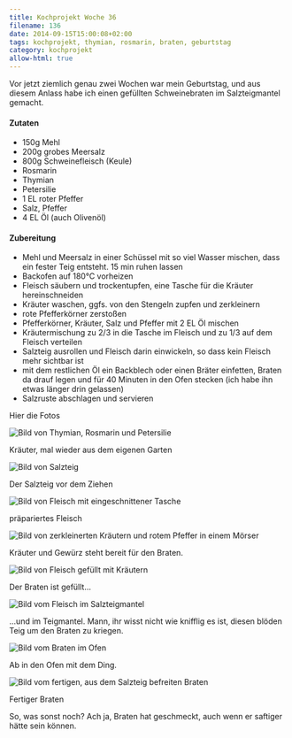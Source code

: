 ```yaml
---
title: Kochprojekt Woche 36
filename: 136
date: 2014-09-15T15:00:08+02:00
tags: kochprojekt, thymian, rosmarin, braten, geburtstag
category: kochprojekt
allow-html: true
---
```

<p>Vor jetzt ziemlich genau zwei Wochen war mein Geburtstag, und aus diesem Anlass habe ich einen gefüllten Schweinebraten im Salzteigmantel gemacht.</p>
<h4>Zutaten</h4>
<ul>
<li>150g Mehl</li>
<li>200g grobes Meersalz</li>
<li>800g Schweinefleisch (Keule)</li>
<li>Rosmarin</li>
<li>Thymian</li>
<li>Petersilie</li>
<li>1 EL roter Pfeffer</li>
<li>Salz, Pfeffer</li>
<li>4 EL Öl (auch Olivenöl)</li>
</ul>

<h4>Zubereitung</h4>
<ul>
<li>Mehl und Meersalz in einer Schüssel mit so viel Wasser mischen, dass ein fester Teig entsteht. 15 min ruhen lassen</li>
<li>Backofen auf 180°C vorheizen</li>
<li>Fleisch säubern und trockentupfen, eine Tasche für die Kräuter hereinschneiden</li>
<li>Kräuter waschen, ggfs. von den Stengeln zupfen und zerkleinern</li>
<li>rote Pfefferkörner zerstoßen</li>
<li>Pfefferkörner, Kräuter, Salz und Pfeffer mit 2 EL Öl mischen</li>
<li>Kräutermischung zu 2/3 in die Tasche im Fleisch und zu 1/3 auf dem Fleisch verteilen</li>
<li>Salzteig ausrollen und Fleisch darin einwickeln, so dass kein Fleisch mehr sichtbar ist</li>
<li>mit dem restlichen Öl ein Backblech oder einen Bräter einfetten, Braten da drauf legen und für 40 Minuten in den Ofen stecken (ich habe ihn etwas länger drin gelassen)</li>
<li>Salzruste abschlagen und servieren</li>
</ul>

<p>Hier die Fotos</p>
<img src="https://www.strangerthanusual.de/hosted_files/353/download" alt="Bild von Thymian, Rosmarin und Petersilie" title="frisch aus dem Garten">
<p>Kräuter, mal wieder aus dem eigenen Garten</p>
<img src="https://www.strangerthanusual.de/hosted_files/354/download" alt="Bild von Salzteig">
<p>Der Salzteig vor dem Ziehen</p>
<img src="https://www.strangerthanusual.de/hosted_files/355/download" alt="Bild von Fleisch mit eingeschnittener Tasche">
<p>präpariertes Fleisch</p>
<img src="https://www.strangerthanusual.de/hosted_files/356/download" alt="Bild von zerkleinerten Kräutern und rotem Pfeffer in einem Mörser">
<p>Kräuter und Gewürz steht bereit für den Braten.</p>
<img src="https://www.strangerthanusual.de/hosted_files/357/download" alt="Bild von Fleisch gefüllt mit Kräutern">
<p>Der Braten ist gefüllt...</p>
<img src="https://www.strangerthanusual.de/hosted_files/358/download" alt="Bild vom Fleisch im Salzteigmantel">
<p>...und im Teigmantel. Mann, ihr wisst nicht wie knifflig es ist, diesen blöden Teig um den Braten zu kriegen.</p>
<img src="https://www.strangerthanusual.de/hosted_files/359/download" alt="Bild vom Braten im Ofen">
<p>Ab in den Ofen mit dem Ding.</p>
<img src="https://www.strangerthanusual.de/hosted_files/360/download" alt="Bild vom fertigen, aus dem Salzteig befreiten Braten">
<p>Fertiger Braten</p>

<p>
So, was sonst noch? Ach ja, Braten hat geschmeckt, auch wenn er saftiger hätte sein können.
</p>
